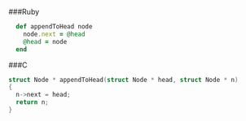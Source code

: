 ###Ruby
```ruby
  def appendToHead node
    node.next = @head
    @head = node
  end
```
###C
```c
struct Node * appendToHead(struct Node * head, struct Node * n)
{
  n->next = head;
  return n;
}
```
